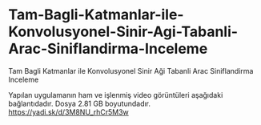 # Tam-Bagli-Katmanlar-ile-Konvolusyonel-Sinir-Agi-Tabanli-Arac-Siniflandirma-Inceleme
Tam Bagli Katmanlar ile Konvolusyonel Sinir Aği Tabanli Arac Siniflandirma Inceleme


Yapılan uygulamanın ham ve işlenmiş video görüntüleri aşağıdaki bağlantıdadır. Dosya 2.81 GB boyutundadır.
https://yadi.sk/d/3M8NU_rhCr5M3w
